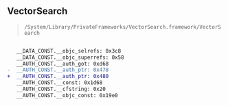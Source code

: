 ## VectorSearch

> `/System/Library/PrivateFrameworks/VectorSearch.framework/VectorSearch`

```diff

   __DATA_CONST.__objc_selrefs: 0x3c8
   __DATA_CONST.__objc_superrefs: 0x58
   __AUTH_CONST.__auth_got: 0xd68
-  __AUTH_CONST.__auth_ptr: 0x478
+  __AUTH_CONST.__auth_ptr: 0x480
   __AUTH_CONST.__const: 0x1d68
   __AUTH_CONST.__cfstring: 0x20
   __AUTH_CONST.__objc_const: 0x19e0

```
